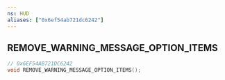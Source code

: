 ```yaml
---
ns: HUD
aliases: ["0x6ef54ab721dc6242"]
---
```

## REMOVE_WARNING_MESSAGE_OPTION_ITEMS

```c
// 0x6EF54AB721DC6242
void REMOVE_WARNING_MESSAGE_OPTION_ITEMS();
```
